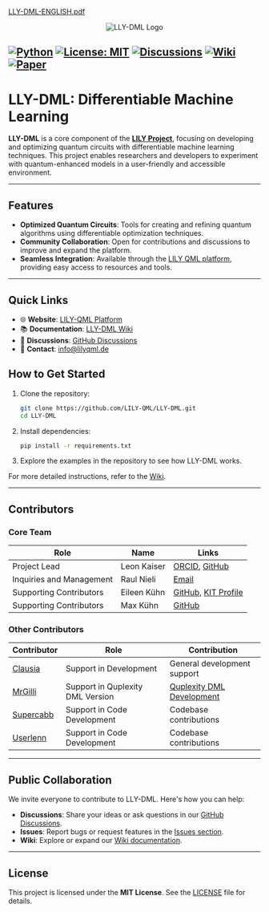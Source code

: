 [LLY-DML-ENGLISH.pdf](https://github.com/user-attachments/files/18493197/LLY-DML-ENGLISH.pdf)<div align="center">
  <img src="https://github.com/user-attachments/assets/2b6d0eba-8297-4f34-8cf3-c9a261f9e17e" alt="LLY-DML Logo">
</div>

[![Python](https://img.shields.io/pypi/pyversions/lly-dml.svg)](https://badge.fury.io/py/lly-dml)
[![License: MIT](https://img.shields.io/badge/License-MIT-yellow.svg)](https://opensource.org/licenses/MIT)
[![Discussions](https://img.shields.io/github/discussions/LILY-QML/LLY-DML)](https://github.com/LILY-QML/LLY-DML/discussions)
[![Wiki](https://img.shields.io/badge/Documentation-Wiki-blue)](https://github.com/LILY-QML/LLY-DML/wiki)
[![Paper](https://img.shields.io/badge/LLY--DML%20Paper-PDF-blue)](https://github.com/user-attachments/files/18493198/LLY-DML-ENGLISH.pdf)
---


# **LLY-DML: Differentiable Machine Learning**

**LLY-DML** is a core component of the [**LILY Project**](https://www.lilyqml.de), focusing on developing and optimizing quantum circuits with differentiable machine learning techniques. This project enables researchers and developers to experiment with quantum-enhanced models in a user-friendly and accessible environment.

---

## **Features**
- **Optimized Quantum Circuits**: Tools for creating and refining quantum algorithms using differentiable optimization techniques.
- **Community Collaboration**: Open for contributions and discussions to improve and expand the platform.
- **Seamless Integration**: Available through the [LILY QML platform](https://www.lilyqml.de), providing easy access to resources and tools.

---

## **Quick Links**
- 🌐 **Website**: [LILY-QML Platform](https://www.lilyqml.de)
- 📚 **Documentation**: [LLY-DML Wiki](https://github.com/LILY-QML/LLY-DML/wiki)
- 💬 **Discussions**: [GitHub Discussions](https://github.com/LILY-QML/LLY-DML/discussions)
- 📧 **Contact**: [info@lilyqml.de](mailto:info@lilyqml.de)



## **How to Get Started**
1. Clone the repository:
   ```bash
   git clone https://github.com/LILY-QML/LLY-DML.git
   cd LLY-DML
   ```
2. Install dependencies:
   ```bash
   pip install -r requirements.txt
   ```
3. Explore the examples in the repository to see how LLY-DML works.

For more detailed instructions, refer to the [Wiki](https://github.com/LILY-QML/LLY-DML/wiki).

---

## **Contributors**

### Core Team

| Role                     | Name          | Links                                                                                                                |
|--------------------------|---------------|----------------------------------------------------------------------------------------------------------------------|
| Project Lead             | Leon Kaiser   | [ORCID](https://orcid.org/0009-0000-4735-2044), [GitHub](https://github.com/xleonplayz)                              |
| Inquiries and Management | Raul Nieli    | [Email](mailto:raul.nieli@lilyqml.de)                                                                                |
| Supporting Contributors  | Eileen Kühn   | [GitHub](https://github.com/eileen-kuehn), [KIT Profile](https://www-kseta.ttp.kit.edu/fellows/Eileen.Kuehn/)        |
| Supporting Contributors  | Max Kühn      | [GitHub](https://github.com/maxfischer2781)                                                                          |

### Other Contributors

| Contributor                                               | Role                                       | Contribution                                      |
|-----------------------------------------------------------|--------------------------------------------|---------------------------------------------------|
| [Clausia](https://github.com/clausia)                     | Support in Development                     | General development support                       |
| [MrGilli](https://github.com/orgs/LILY-QML/people/MrGilli) | Support in Quplexity DML Version           | [Quplexity DML Development](https://github.com/MrGilli?tab=repositories) |
| [Supercabb](https://github.com/orgs/LILY-QML/people/Supercabb) | Support in Code Development                | Codebase contributions                            |
| [Userlenn](https://github.com/userlenn)                   | Support in Code Development                | Codebase contributions                            |

---

## **Public Collaboration**

We invite everyone to contribute to LLY-DML. Here's how you can help:
- **Discussions**: Share your ideas or ask questions in our [GitHub Discussions](https://github.com/LILY-QML/LLY-DML/discussions).
- **Issues**: Report bugs or request features in the [Issues section](https://github.com/LILY-QML/LLY-DML/issues).
- **Wiki**: Explore or expand our [Wiki documentation](https://github.com/LILY-QML/LLY-DML/wiki).

---

## **License**

This project is licensed under the **MIT License**. See the [LICENSE](https://opensource.org/licenses/MIT) file for details.
